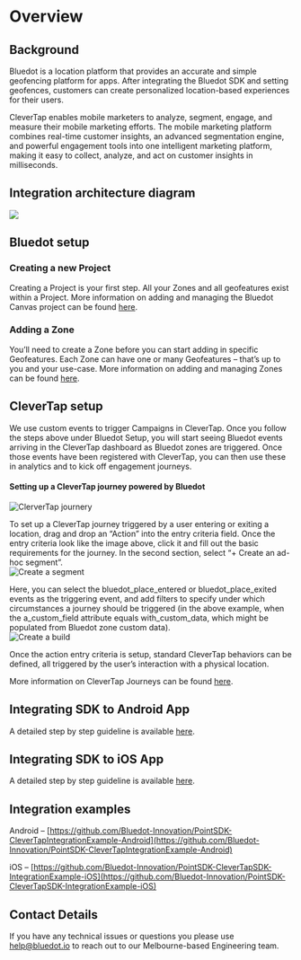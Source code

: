 Overview
=====================

**Background**
--------------

Bluedot is a location platform that provides an accurate and simple geofencing platform for apps. After integrating the Bluedot SDK and setting geofences, customers can create personalized location-based experiences for their users.

CleverTap enables mobile marketers to analyze, segment, engage, and measure their mobile marketing efforts. The mobile marketing platform combines real-time customer insights, an advanced segmentation engine, and powerful engagement tools into one intelligent marketing platform, making it easy to collect, analyze, and act on customer insights in milliseconds.

**Integration architecture diagram**
------------------------------------

![](https://docs.bluedot.io/wp-content/uploads/2021/06/Bluedot-CleverTap-System-Architecture-1024x576.png)

**Bluedot setup**
-----------------

### Creating a new Project

Creating a Project is your first step. All your Zones and all geofeatures exist within a Project. More information on adding and managing the Bluedot Canvas project can be found [here](https://docs.bluedot.io/canvas/creating-a-new-project/).

### Adding a Zone

You’ll need to create a Zone before you can start adding in specific Geofeatures. Each Zone can have one or many Geofeatures – that’s up to you and your use-case. More information on adding and managing Zones can be found [here](https://docs.bluedot.io/canvas/add-a-new-zone/).

**CleverTap setup**
-------------------

We use custom events to trigger Campaigns in CleverTap. Once you follow the steps above under Bluedot Setup, you will start seeing Bluedot events arriving in the CleverTap dashboard as Bluedot zones are triggered. Once those events have been registered with CleverTap, you can then use these in analytics and to kick off engagement journeys.

#### **Setting up a CleverTap journey powered by Bluedot**

![ClerverTap journery](https://docs.bluedot.io/wp-content/uploads/2020/02/CT-Action.png)

To set up a CleverTap journey triggered by a user entering or exiting a location, drag and drop an “Action” into the entry criteria field. Once the entry criteria look like the image above, click it and fill out the basic requirements for the journey. In the second section, select “+ Create an ad-hoc segment”.  
![Create a segment](https://docs.bluedot.io/wp-content/uploads/2020/02/CT-Events.png)

Here, you can select the bluedot\_place\_entered or bluedot\_place\_exited events as the triggering event, and add filters to specify under which circumstances a journey should be triggered (in the above example, when the a\_custom\_field attribute equals with\_custom\_data, which might be populated from Bluedot zone custom data).  
![Create a build](https://docs.bluedot.io/wp-content/uploads/2020/02/CT-Builds.png)

Once the action entry criteria is setup, standard CleverTap behaviors can be defined, all triggered by the user’s interaction with a physical location.

More information on CleverTap Journeys can be found [here](https://docs.clevertap.com/docs/journeys).

**Integrating SDK to Android App**
----------------------------------

A detailed step by step guideline is available [here](https://docs.bluedot.io/integrations/clevertap-integration/clevertap-android-integration/https://docs.bluedot.io/integrations/clevertap-integration/clevertap-android-integration/).

**Integrating SDK to iOS App**
------------------------------

A detailed step by step guideline is available [here](https://docs.bluedot.io/integrations/clevertap-integration/clevertap-ios-integration/).

**Integration examples**
------------------------

Android – [https://github.com/Bluedot-Innovation/PointSDK-CleverTapIntegrationExample-Android](https://github.com/Bluedot-Innovation/PointSDK-CleverTapIntegrationExample-Android)

iOS – [https://github.com/Bluedot-Innovation/PointSDK-CleverTapSDK-IntegrationExample-iOS](https://github.com/Bluedot-Innovation/PointSDK-CleverTapSDK-IntegrationExample-iOS)

**Contact Details**
-------------------

If you have any technical issues or questions you please use [help@bluedot.io](mailto:help@bluedot.io) to reach out to our Melbourne-based Engineering team.
